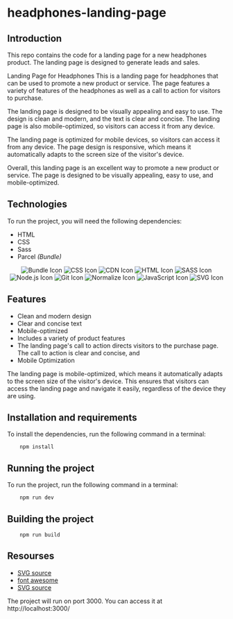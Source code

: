 # headphones-landing-page
 ## Introduction

This repo contains the code for a landing page for a new headphones product. The landing page is designed to generate leads and sales.


Landing Page for Headphones
This is a landing page for headphones that can be used to promote a new product or service. The page features a variety of features of the headphones as well as a call to action for visitors to purchase.

The landing page is designed to be visually appealing and easy to use. The design is clean and modern, and the text is clear and concise. The landing page is also mobile-optimized, so visitors can access it from any device.

The landing page is optimized for mobile devices, so visitors can access it from any device. The page design is responsive, which means it automatically adapts to the screen size of the visitor's device.

Overall, this landing page is an excellent way to promote a new product or service. The page is designed to be visually appealing, easy to use, and mobile-optimized.


## Technologies

To run the project, you will need the following dependencies:

* HTML
* CSS
* Sass
* Parcel *(Bundle)*

<!-- JavaScript Icon -->
<p align="center">
   <img src="https://img.shields.io/badge/-Bundle-4E5A65?style=for-the-badge&logo=webpack&logoColor=white" alt="Bundle Icon" />
  <img src="https://img.shields.io/badge/-CSS-1572B6?style=for-the-badge&logo=css3&logoColor=white" alt="CSS Icon" />
   <img src="https://img.shields.io/badge/CDN-brightgreen?style=for-the-badge" alt="CDN Icon" />
  <img src="https://img.shields.io/badge/-HTML-E34F26?style=for-the-badge&logo=html5&logoColor=white" alt="HTML Icon" />
  <img src="https://img.shields.io/badge/-SASS-CC6699?style=for-the-badge&logo=sass&logoColor=white" alt="SASS Icon" />
  <img src="https://img.shields.io/badge/-Node.js-339933?style=for-the-badge&logo=node.js&logoColor=white" alt="Node.js Icon" />
  <img src="https://img.shields.io/badge/-Git-F05032?style=for-the-badge&logo=git&logoColor=white" alt="Git Icon" />
  <img src="https://img.shields.io/badge/-Normalize-1572B6?style=for-the-badge&logo=css3&logoColor=white" alt="Normalize Icon" />
  <img src="https://img.shields.io/badge/-JS-F7DF1E?style=for-the-badge&logo=javascript&logoColor=black" alt="JavaScript Icon" />
   <img src="https://img.shields.io/badge/-SVG-FFB13B?style=for-the-badge&logo=svg&logoColor=white" alt="SVG Icon" />
</p>

## Features
* Clean and modern design
* Clear and concise text
* Mobile-optimized
* Includes a variety of product features
* The landing page's call to action directs visitors to the purchase page. The call to action is clear and concise, and 
* Mobile Optimization


The landing page is mobile-optimized, which means it automatically adapts to the screen size of the visitor's device. This ensures that visitors can access the landing page and navigate it easily, regardless of the device they are using.





## Installation and requirements

To install the dependencies, run the following command in a terminal:


```node
    npm install
```

## Running the project

To run the project, run the following command in a terminal:

```
    npm run dev
```
## Building the project
```npm
    npm run build
```


## Resourses

* [SVG source ](https://undraw.co/)
* [font awesome ](https://fontawesome.com/)
* [SVG source ](https://www.manypixels.co/gallery)

The project will run on port 3000. You can access it at http://localhost:3000/

